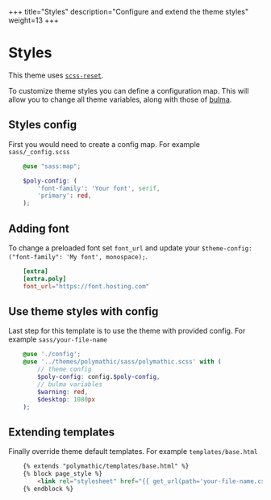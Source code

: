 +++
title="Styles"
description="Configure and extend the theme styles"
weight=13
+++

# Styles

This theme uses [`scss-reset`](https://www.npmjs.com/package/scss-reset).

To customize theme styles you can define a configuration map. This will allow you to change all theme variables, along with those of [bulma](https://bulma.io/documentation/customize/variables/). 

## Styles config

First you would need to create a config map. For example `sass/_config.scss`

```scss
    @use "sass:map";

    $poly-config: (
        'font-family': 'Your font', serif,
        'primary': red,
    );
```

## Adding font

To change a preloaded font set `font_url` and update your `$theme-config:("font-family": 'My font', monospace);`.

```toml
    [extra]
    [extra.poly]
    font_url="https://font.hosting.com"
```

## Use theme styles with config

Last step for this template is to use the theme with provided config. For example `sass/your-file-name`

```scss
    @use './config';
    @use '../themes/polymathic/sass/polymathic.scss' with (
        // theme config
        $poly-config: config.$poly-config,
        // bulma variables
        $warning: red,
        $desktop: 1080px
    );
```


## Extending templates

Finally override theme default templates. For example `templates/base.html`

```html
    {% extends "polymathic/templates/base.html" %}
    {% block page_style %}
        <link rel="stylesheet" href="{{ get_url(path='your-file-name.css') | safe }}" />
    {% endblock %}
```

